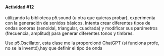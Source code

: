 #### Actividad #12

utilizando la biblioteca p5.sound (u otra que quieras probar), experimenta con la generación de sonidos básicos. Intenta crear diferentes tipos de ondas sonoras (senoidal, triangular, cuadrada) y modificar sus parámetros (frecuencia, amplitud) para generar diferentes tonos y timbres.

Use p5.Oscillator, esta clase me la proporcionó ChatGPT (si funciona profe, no se la inventó),hay
que definir el tipo de onda
